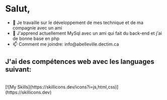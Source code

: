 <h1>Salut,</h1>

<ul>
  <li>
    🔭 Je travaille sur le développement de mes technique et de ma compagnie avec un ami
  </li>
  <li>
    🌱 J'apprend actuellement MySql avec un ami qui fait du back-end et j'ai de bonne base en php
  </li>
  <li>
    📫 Comment me joindre: info@abelleville.dectim.ca
  </li>
</ul>

<h2>J'ai des compétences web avec les languages suivant:</h2>
<br>
[![My Skills](https://skillicons.dev/icons?i=js,html,css)](https://skillicons.dev)
